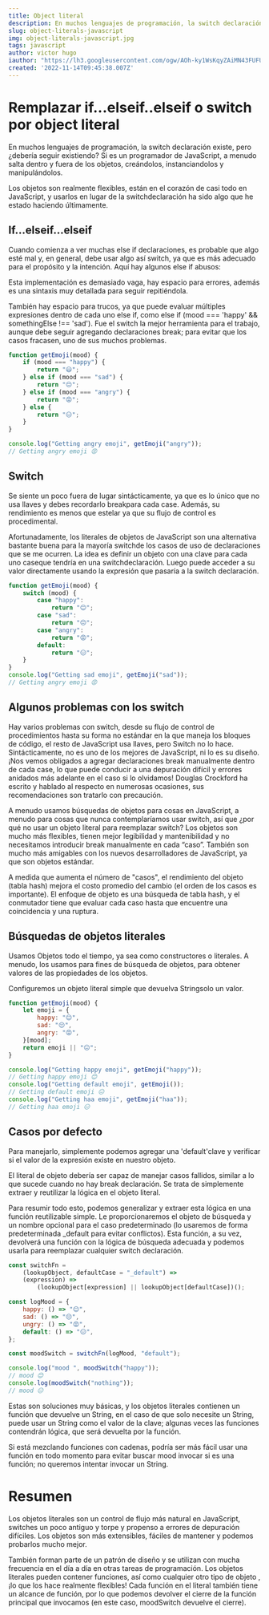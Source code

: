 ```yaml
---
title: Object literal
description: En muchos lenguajes de programación, la switch declaración existe, pero ¿debería seguir existiendo? Si es un programador de JavaScript, a menudo salta dentro y fuera de los objetos, creándolos, instanciandolos y manipulándolos.
slug: object-literals-javascript
img: object-literals-javascript.jpg
tags: javascript
author: victor hugo
iauthor: "https://lh3.googleusercontent.com/ogw/AOh-ky1WsKqyZAiMN43FUFUKq2KaBlr6gK4JXgJtrIbnjg=s32-c-mo"
created: '2022-11-14T09:45:38.007Z'
---
```


# Remplazar if...elseif..elseif o switch por object literal

<p>En muchos lenguajes de programación, la switch declaración existe, pero ¿debería seguir existiendo? Si es un programador de JavaScript, a menudo salta dentro y fuera de los objetos, creándolos, instanciandolos y manipulándolos.</p>
<p>Los objetos son realmente flexibles, están en el corazón de casi todo en JavaScript, y usarlos en lugar de la switchdeclaración ha sido algo que he estado haciendo últimamente.</p>

## If...elseif...elseif

<p>Cuando comienza a ver muchas else if declaraciones, es probable que algo esté mal y, en general, debe usar algo así switch, ya que es más adecuado para el propósito y la intención. Aquí hay algunos else if abusos:</p>
<p>Esta implementación es demasiado vaga, hay espacio para errores, además es una sintaxis muy detallada para seguir repitiéndola.</p>
<p>También hay espacio para trucos, ya que puede evaluar múltiples expresiones dentro de cada uno else if, como else if (mood === 'happy' &amp;&amp; somethingElse !== 'sad'). Fue el switch la mejor herramienta para el trabajo, aunque debe seguir agregando declaraciones break; para evitar que los casos fracasen, uno de sus muchos problemas.</p>

```javascript
function getEmoji(mood) {
    if (mood === "happy") {
        return "😃";
    } else if (mood === "sad") {
        return "😔";
    } else if (mood === "angry") {
        return "😡";
    } else {
        return "😑";
    }
}

console.log("Getting angry emoji", getEmoji("angry"));
// Getting angry emoji 😡
```

## Switch

<p> Se siente un poco fuera de lugar sintácticamente, ya que es lo único que no usa llaves y debes recordarlo breakpara cada case. Además, su rendimiento es menos que estelar ya que su flujo de control es procedimental.</p>
<p> Afortunadamente, los literales de objetos de JavaScript son una alternativa bastante buena para la mayoría switchde los casos de uso de declaraciones que se me ocurren. La idea es definir un objeto con una clave para cada uno caseque tendría en una switchdeclaración. Luego puede acceder a su valor directamente usando la expresión que pasaría a la switch declaración.</p>

```javascript
function getEmoji(mood) {
    switch (mood) {
        case "happy":
            return "😊";
        case "sad":
            return "😔";
        case "angry":
            return "😡";
        default:
            return "😑";
    }
}
console.log("Getting sad emoji", getEmoji("sad"));
// Getting angry emoji 😡
```

## Algunos problemas con los switch

<p>Hay varios problemas con switch, desde su flujo de control de procedimientos hasta su forma no estándar en la que maneja los bloques de código, el resto de JavaScript usa llaves, pero Switch no lo hace. Sintácticamente, no es uno de los mejores de JavaScript, ni lo es su diseño. ¡Nos vemos obligados a agregar declaraciones break manualmente dentro de cada case, lo que puede conducir a una depuración difícil y errores anidados más adelante en el caso si lo olvidamos! Douglas Crockford ha escrito y hablado al respecto en numerosas ocasiones, sus recomendaciones son tratarlo con precaución.</p>
<p>A menudo usamos búsquedas de objetos para cosas en JavaScript, a menudo para cosas que nunca contemplaríamos usar switch, así que ¿por qué no usar un objeto literal para reemplazar switch? Los objetos son mucho más flexibles, tienen mejor legibilidad y mantenibilidad y no necesitamos introducir break manualmente en cada “caso”. También son mucho más amigables con los nuevos desarrolladores de JavaScript, ya que son objetos estándar.</p>
<p>A medida que aumenta el número de "casos", el rendimiento del objeto (tabla hash) mejora el costo promedio del cambio (el orden de los casos es importante). El enfoque de objeto es una búsqueda de tabla hash, y el conmutador tiene que evaluar cada caso hasta que encuentre una coincidencia y una ruptura.</p>

## Búsquedas de objetos literales

<p>Usamos Objetos todo el tiempo, ya sea como constructores o literales. A menudo, los usamos para fines de búsqueda de objetos, para obtener valores de las propiedades de los objetos.</p>
<p>Configuremos un objeto literal simple que devuelva Stringsolo un valor.</p>

```javascript
function getEmoji(mood) {
    let emoji = {
        happy: "😊",
        sad: "😔",
        angry: "😡",
    }[mood];
    return emoji || "😑";
}

console.log("Getting happy emoji", getEmoji("happy"));
// Getting happy emoji 😊
console.log("Getting default emoji", getEmoji());
// Getting default emoji 😑
console.log("Getting haa emoji", getEmoji("haa"));
// Getting haa emoji 😑
```

## Casos por defecto

<p>Para manejarlo, simplemente podemos agregar una 'default'clave y verificar si el valor de la expresión existe en nuestro objeto.</p>
<p>El literal de objeto debería ser capaz de manejar casos fallidos, similar a lo que sucede cuando no hay break declaración. Se trata de simplemente extraer y reutilizar la lógica en el objeto literal.</p>
<p>Para resumir todo esto, podemos generalizar y extraer esta lógica en una función reutilizable simple. Le proporcionaremos el objeto de búsqueda y un nombre opcional para el caso predeterminado (lo usaremos de forma predeterminada _default para evitar conflictos). Esta función, a su vez, devolverá una función con la lógica de búsqueda adecuada y podemos usarla para reemplazar cualquier switch declaración.</p>

```javascript
const switchFn =
    (lookupObject, defaultCase = "_default") =>
    (expression) =>
        (lookupObject[expression] || lookupObject[defaultCase])();

const logMood = {
    happy: () => "😊",
    sad: () => "😔",
    ungry: () => "😡",
    default: () => "😑",
};

const moodSwitch = switchFn(logMood, "default");

console.log("mood ", moodSwitch("happy"));
// mood 😊
console.log(moodSwitch("nothing"));
// mood 😑
```
<p>Estas son soluciones muy básicas, y los objetos literales contienen un función que devuelve un String, en el caso de que solo necesite un String, puede usar un String como el valor de la clave; algunas veces las funciones contendrán lógica, que será devuelta por la función.</p>
<p> Si está mezclando funciones con cadenas, podría ser más fácil usar una función en todo momento para evitar buscar mood invocar si es una función; no queremos intentar invocar un String.</p>

# Resumen

<p>Los objetos literales son un control de flujo más natural en JavaScript, switches un poco antiguo y torpe y propenso a errores de depuración difíciles. Los objetos son más extensibles, fáciles de mantener y podemos probarlos mucho mejor. </p>
<p>También forman parte de un patrón de diseño y se utilizan con mucha frecuencia en el día a día en otras tareas de programación. Los objetos literales pueden contener funciones, así como cualquier otro tipo de objeto , ¡lo que los hace realmente flexibles! Cada función en el literal también tiene un alcance de función, por lo que podemos devolver el cierre de la función principal que invocamos (en este caso, moodSwitch devuelve el cierre).</p>